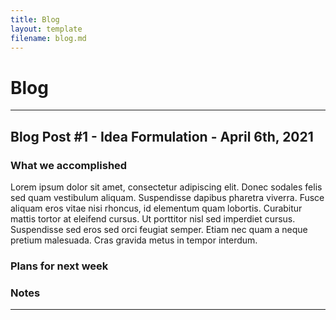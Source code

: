 ```yaml
---
title: Blog
layout: template
filename: blog.md
--- 
```


# Blog

<hr>

## Blog Post #1 - Idea Formulation - April 6th, 2021

### What we accomplished 

Lorem ipsum dolor sit amet, consectetur adipiscing elit. Donec sodales felis sed quam vestibulum aliquam. Suspendisse dapibus pharetra viverra. Fusce aliquam eros vitae nisi rhoncus, id elementum quam lobortis. Curabitur mattis tortor at eleifend cursus. Ut porttitor nisl sed imperdiet cursus. Suspendisse sed eros sed orci feugiat semper. Etiam nec quam a neque pretium malesuada. Cras gravida metus in tempor interdum.

### Plans for next week


### Notes

<hr>